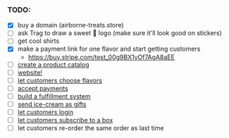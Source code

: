 ### TODO:

 - [x] buy a domain (airborne-treats.store)
 - [ ] ask Trag to draw a sweet 🍦 logo (make sure it'll look good on stickers)
 - [ ] get cool shirts
 - [x] make a payment link for one flavor and start getting customers
   - https://buy.stripe.com/test_00g9BX1vOf7AgA8aEE
 - [ ] [create a product catalog](./steps/00-add-products.md)
 - [ ] [website!](./steps/01-website.md)
 - [ ] [let customers choose flavors](./steps/02-flavor-selection.md)
 - [ ] [accept payments](./steps/03-checkout.md)
 - [ ] [build a fulfillment system](./steps/04-fulfillment.md)
 - [ ] [send ice-cream as gifts](./steps/05-gifts.md)
 - [ ] [let customers login](./steps/06-authentication.md)
 - [ ] [let customers subscribe to a box](./steps/06-subscription.md)
 - [ ] let customers re-order the same order as last time
